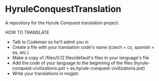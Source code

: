 # HyruleConquestTranslation
A repository for the Hyrule Conquest translation project.

HOW TO TRANSLATE
- Talk to Codeman so he'll admit you in
- Create a file with your translation code's name (czech = cz, spanish = es, etc.)
- Make a copy of /files/0.12 files/default's files in your language's file
- Add the code of your language to the beginning of the files (hyrule-conquest-civilizations.pot > es.hyrule-conquest-civilizations.pot)
- Write your translations in msgstr.
